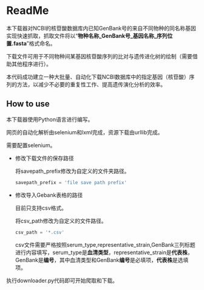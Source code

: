 # ReadMe

本下载器对NCBI的核苷酸数据库内已知GenBank号的来自不同物种的同名称基因实现快速抓取，抓取文件将以“**物种名称\_GenBank号\_基因名称\_序列位置.fasta**”格式命名。

下载文件可用于不同物种间某基因核苷酸序列的比对与遗传进化树的绘制（需要借助其他程序进行）。

本代码成功建立一种大批量、自动化下载NCBI数据库中的指定基因（核苷酸）序列的方法，以减少不必要的重复性工作、提高遗传演化分析的效率。

## How to use

本下载器使用Python语言进行编写。

网页的自动化解析由selenium和lxml完成，资源下载由urllib完成。

需要配置selenium。

-   修改下载文件的保存路径

    将savepath\_prefix修改为自定义的文件夹路径。
    ```python
    savepath_prefix = 'file save path prefix'
    ```
-   修改导入Gebank表格的路径

    目前只支持csv格式。

    将csv\_path修改为自定义的文件路径。
    ```python
    csv_path = '*.csv'
    ```
    csv文件需要严格按照serum\_type,representative\_strain,GenBank三列标题进行内容填写，serum\_type是**血清类型**，representative\_strain是**代表株**，GenBank是**编号**，其中血清类型和GenBank**编号**是必填项，**代表株**是选填项。

执行downloader.py代码即可开始爬取和下载。
